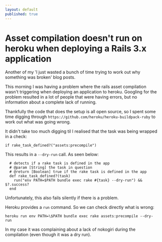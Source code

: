 ```yaml
---
layout: default
published: true
---
```


# Asset compilation doesn't run on heroku when deploying a Rails 3.x application

Another of my 'I just wasted a bunch of time trying to work out why something was broken' blog posts.

This morning I was having a problem where the rails asset compilation wasn't triggering when deploying an application to heroku. Googling for the problem resulted in a lot of people that were having errors, but no information about a complete lack of running.

Thankfully the code that does the setup is all open source, so I spent some time digging through `https://github.com/heroku/heroku-buildpack-ruby` to work out what was going wrong.

It didn't take too much digging til I realised that the task was being wrapped in a check:
```
if rake_task_defined?("assets:precompile")
```

This results in a `--dry-run` call. As seen below:
```
  # detects if a rake task is defined in the app
  # @param [String] the task in question
  # @return [Boolean] true if the rake task is defined in the app
  def rake_task_defined?(task)
    run("env PATH=$PATH bundle exec rake #{task} --dry-run") && $?.success?
  end
```

Unfortunately, this also fails silently if there is a problem.

Heroku provides a `run` command. So we can check directly what is wrong:
```
heroku run env PATH=\$PATH bundle exec rake assets:precompile --dry-run
```

In my case it was complaining about a lack of nokogiri during the compilation (even though it was a dry run).